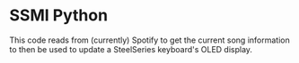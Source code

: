 # SSMI Python
This code reads from (currently) Spotify to get the current song information to then be used to update a SteelSeries keyboard's OLED display.
